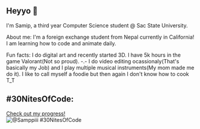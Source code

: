 ## Heyyo 👋

I'm Samip, a third year Computer Science student @ Sac State University. 

About me:
I'm a foreign exchange student from Nepal currently in California! I am learning how to code and animate daily.


Fun facts:
I do digital art and recently started 3D.
I have 5k hours in the game Valorant(Not so proud). -.-
I do video editing ocassionaly(That's basically my Job) and I play multiple musical instruments(My mom made me do it).
I like to call myself a foodie but then again I don't know how to cook T_T

## #30NitesOfCode:
  [Check out my progress!](https://www.codedex.io/@Samppiii/30-nites-of-code)  
  ![@Samppiii #30NitesOfCode](https://www.codedex.io/api/petStatus?user=Samppiii)
